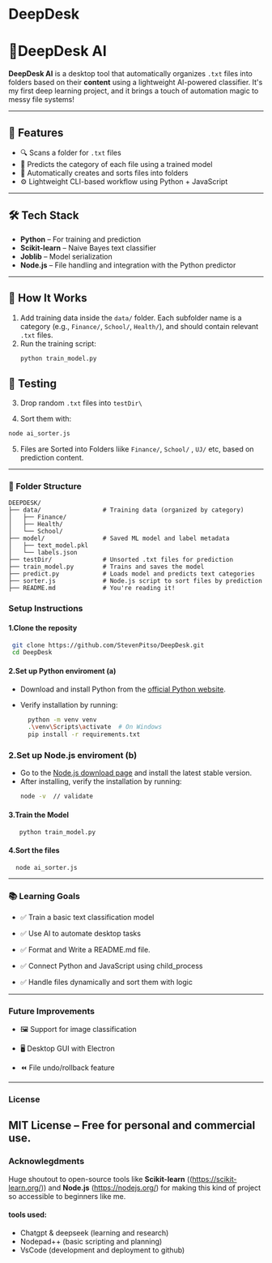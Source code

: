 # DeepDesk

# 🧠DeepDesk AI

**DeepDesk AI** is a desktop tool that automatically organizes `.txt` files into folders based on their **content** using a lightweight AI-powered classifier. It's my first deep learning project, and it brings a touch of automation magic to messy file systems!

---

## 🚀 Features

- 🔍 Scans a folder for `.txt` files
- 🧠 Predicts the category of each file using a trained model
- 📁 Automatically creates and sorts files into folders
- ⚙️ Lightweight CLI-based workflow using Python + JavaScript

---

## 🛠 Tech Stack

- **Python** – For training and prediction
- **Scikit-learn** – Naive Bayes text classifier
- **Joblib** – Model serialization
- **Node.js** – File handling and integration with the Python predictor

---

## 🧪 How It Works

1. Add training data inside the `data/` folder. Each subfolder name is a category (e.g., `Finance/`, `School/`, `Health/`), and should contain relevant `.txt` files.
2. Run the training script:
   ```bash
   python train_model.py

## 🧪 Testing 

3. Drop random `.txt` files into `testDir\`

4.  Sort them with:
  ```bash
  node ai_sorter.js
 ```
5. Files are Sorted into Folders liike `Finance/`, `School/` , `UJ/` etc, based on prediction content.
---

### 📂 Folder Structure 
  
    DEEPDESK/
    ├── data/                 # Training data (organized by category)
    │   ├── Finance/
    │   ├── Health/
    │   └── School/
    ├── model/                # Saved ML model and label metadata
    │   ├── text_model.pkl
    │   └── labels.json
    ├── testDir/              # Unsorted .txt files for prediction
    ├── train_model.py        # Trains and saves the model
    ├── predict.py            # Loads model and predicts text categories
    ├── sorter.js             # Node.js script to sort files by prediction
    ├── README.md             # You're reading it! 

### Setup Instructions

#### 1.Clone the reposity
 ```bash
  git clone https://github.com/StevenPitso/DeepDesk.git
  cd DeepDesk
 ```
#### 2.Set up Python enviroment (a)
- Download and install Python from the [official Python website](https://www.python.org/downloads/).
- Verify installation by running:


  ```bash
    python -m venv venv
    .\venv\Scripts\activate  # On Windows
    pip install -r requirements.txt

### 2.Set up Node.js enviroment (b)

- Go to the [Node.js download page](https://nodejs.org/) and install the latest stable version.
- After installing, verify the installation by running:
  ```bash
  node -v  // validate
#### 3.Train the Model
  ``` bash
     python train_model.py
```
#### 4.Sort the files
  ```bash
    node ai_sorter.js
```
---


### 📚 Learning Goals

- ✅ Train a basic text classification model

- ✅ Use AI to automate desktop tasks

- ✅  Format and Write a README.md file.

- ✅ Connect Python and JavaScript using child_process

- ✅ Handle files dynamically and sort them with logic

---
### Future Improvements

- 🖼 Support for image classification

- 🖥 Desktop GUI with Electron

- ⏪ File undo/rollback feature

---

### License
MIT License – Free for personal and commercial use.
---
### Acknowlegdments

Huge shoutout to open-source tools like **Scikit-learn** ((https://scikit-learn.org/)) and **Node.js** (https://nodejs.org/) for making this kind of project so accessible to beginners like me.

#### tools used:

- Chatgpt & deepseek (learning and research)
- Nodepad++ (basic scripting and planning)
- VsCode (development and deployment to github)


